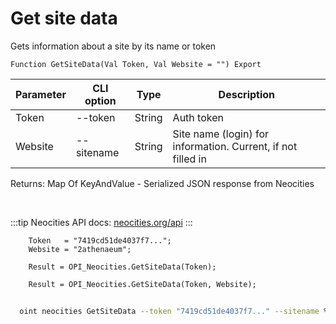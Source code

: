 ﻿---
sidebar_position: 1
---

# Get site data
 Gets information about a site by its name or token



`Function GetSiteData(Val Token, Val Website = "") Export`

  | Parameter | CLI option | Type | Description |
  |-|-|-|-|
  | Token | --token | String | Auth token |
  | Website | --sitename | String | Site name (login) for information. Current, if not filled in |

  
  Returns:  Map Of KeyAndValue - Serialized JSON response from Neocities

<br/>

:::tip
Neocities API docs: [neocities.org/api](https://neocities.org/api)
:::
<br/>


```bsl title="Code example"
    Token   = "7419cd51de4037f7...";
    Website = "2athenaeum";

    Result = OPI_Neocities.GetSiteData(Token);

    Result = OPI_Neocities.GetSiteData(Token, Website);
```



```sh title="CLI command example"
    
  oint neocities GetSiteData --token "7419cd51de4037f7..." --sitename %sitename%

```

```json title="Result"

```
